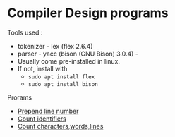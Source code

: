 # Compiler Design programs

Tools used : 
-   tokenizer -  lex (flex 2.6.4) 
-   parser - yacc (bison (GNU Bison) 3.0.4) - 
-   Usually come pre-installed in linux.
-   If not, install with
    -   `sudo apt install flex`
    -   `sudo apt install bison`

Prorams 
-  [Prepend line number](line_num.l)
-   [Count identifiers](count_identifiers.l)
-   [Count characters,words,lines](count_chars_words_lines.l)